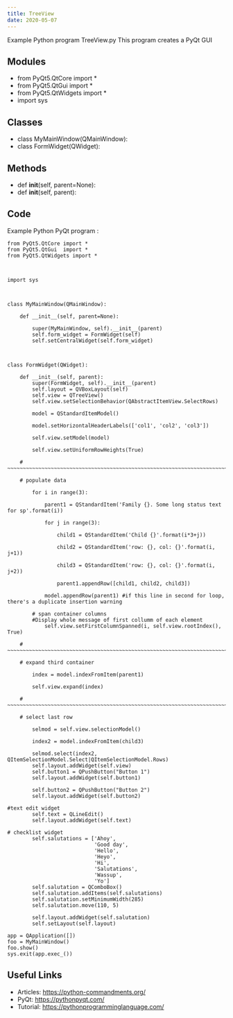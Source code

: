 ```yaml
---
title: TreeView
date: 2020-05-07
---
```

Example Python program TreeView.py
This program creates a PyQt GUI

## Modules

* from PyQt5.QtCore import *
* from PyQt5.QtGui  import *
* from PyQt5.QtWidgets import *
* import sys

## Classes

* class MyMainWindow(QMainWindow):
* class FormWidget(QWidget):

## Methods

* def __init__(self, parent=None):
* def __init__(self, parent):

## Code

Example Python PyQt program :

    from PyQt5.QtCore import *
    from PyQt5.QtGui  import *
    from PyQt5.QtWidgets import *
    
    
    
    import sys
    
    
    
    class MyMainWindow(QMainWindow):
    
        def __init__(self, parent=None):
    
            super(MyMainWindow, self).__init__(parent)
            self.form_widget = FormWidget(self)
            self.setCentralWidget(self.form_widget)
    
    
    
    class FormWidget(QWidget):
    
        def __init__(self, parent):
            super(FormWidget, self).__init__(parent)
            self.layout = QVBoxLayout(self)
            self.view = QTreeView()
            self.view.setSelectionBehavior(QAbstractItemView.SelectRows)
    
            model = QStandardItemModel()
    
            model.setHorizontalHeaderLabels(['col1', 'col2', 'col3'])
    
            self.view.setModel(model)
    
            self.view.setUniformRowHeights(True)
    
        # ~~~~~~~~~~~~~~~~~~~~~~~~~~~~~~~~~~~~~~~~~~~~~~~~~~~~~~~~~~~~~~~~~~~~~~~~~~~~~~
    
        # populate data
    
            for i in range(3):
    
                parent1 = QStandardItem('Family {}. Some long status text for sp'.format(i))
    
                for j in range(3):
    
                    child1 = QStandardItem('Child {}'.format(i*3+j))
    
                    child2 = QStandardItem('row: {}, col: {}'.format(i, j+1))
    
                    child3 = QStandardItem('row: {}, col: {}'.format(i, j+2))
    
                    parent1.appendRow([child1, child2, child3])
    
                model.appendRow(parent1) #if this line in second for loop, there's a duplicate insertion warning
    
            # span container columns
            #Display whole message of first collumm of each element
                self.view.setFirstColumnSpanned(i, self.view.rootIndex(), True)
    
        # ~~~~~~~~~~~~~~~~~~~~~~~~~~~~~~~~~~~~~~~~~~~~~~~~~~~~~~~~~~~~~~~~~~~~~~~~~~~~~~
    
        # expand third container
    
            index = model.indexFromItem(parent1)
    
            self.view.expand(index)
    
        # ~~~~~~~~~~~~~~~~~~~~~~~~~~~~~~~~~~~~~~~~~~~~~~~~~~~~~~~~~~~~~~~~~~~~~~~~~~~~~~
    
        # select last row
    
            selmod = self.view.selectionModel()
    
            index2 = model.indexFromItem(child3)
    
            selmod.select(index2, QItemSelectionModel.Select|QItemSelectionModel.Rows)
            self.layout.addWidget(self.view)
            self.button1 = QPushButton("Button 1")
            self.layout.addWidget(self.button1)
    
            self.button2 = QPushButton("Button 2")
            self.layout.addWidget(self.button2)
    
    #text edit widget
            self.text = QLineEdit()
            self.layout.addWidget(self.text)
    
    # checklist widget
            self.salutations = ['Ahoy',
                                'Good day',
                                'Hello',
                                'Heyo',
                                'Hi',
                                'Salutations',
                                'Wassup',
                                'Yo']
            self.salutation = QComboBox()
            self.salutation.addItems(self.salutations)
            self.salutation.setMinimumWidth(285)
            self.salutation.move(110, 5)
    
            self.layout.addWidget(self.salutation)
            self.setLayout(self.layout)
    
    app = QApplication([])
    foo = MyMainWindow()
    foo.show()
    sys.exit(app.exec_())
    

## Useful Links

- Articles: https://python-commandments.org/
- PyQt: https://pythonpyqt.com/
- Tutorial: https://pythonprogramminglanguage.com/
